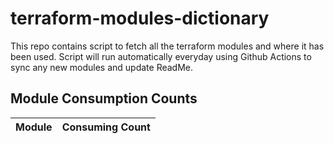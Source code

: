# terraform-modules-dictionary
This repo contains script to fetch all the terraform modules and where it has been used.  Script will run automatically everyday using Github Actions to sync any new modules and update ReadMe.











































## Module Consumption Counts

| Module | Consuming Count |
| --- | --- |
